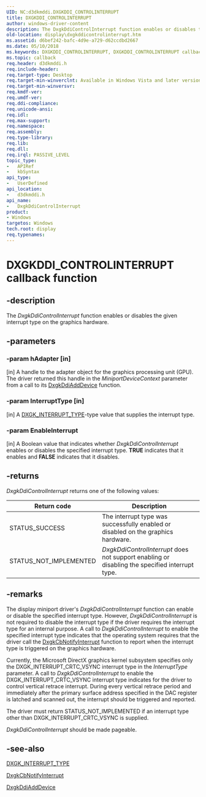 ```yaml
---
UID: NC:d3dkmddi.DXGKDDI_CONTROLINTERRUPT
title: DXGKDDI_CONTROLINTERRUPT
author: windows-driver-content
description: The DxgkDdiControlInterrupt function enables or disables the given interrupt type on the graphics hardware.
old-location: display\dxgkddicontrolinterrupt.htm
ms.assetid: d6bef242-bafc-4d9e-a729-d62ccdbd2667
ms.date: 05/10/2018
ms.keywords: DXGKDDI_CONTROLINTERRUPT, DXGKDDI_CONTROLINTERRUPT callback, DmFunctions_a124d234-9609-4f21-a1f5-c1f4cfa65d9c.xml, DxgkDdiControlInterrupt, DxgkDdiControlInterrupt callback function [Display Devices], d3dkmddi/DxgkDdiControlInterrupt, display.dxgkddicontrolinterrupt
ms.topic: callback
req.header: d3dkmddi.h
req.include-header: 
req.target-type: Desktop
req.target-min-winverclnt: Available in Windows Vista and later versions of the Windows operating systems.
req.target-min-winversvr: 
req.kmdf-ver: 
req.umdf-ver: 
req.ddi-compliance: 
req.unicode-ansi: 
req.idl: 
req.max-support: 
req.namespace: 
req.assembly: 
req.type-library: 
req.lib: 
req.dll: 
req.irql: PASSIVE_LEVEL
topic_type:
-	APIRef
-	kbSyntax
api_type:
-	UserDefined
api_location:
-	d3dkmddi.h
api_name:
-	DxgkDdiControlInterrupt
product:
- Windows
targetos: Windows
tech.root: display
req.typenames: 
---
```


# DXGKDDI_CONTROLINTERRUPT callback function


## -description


The <i>DxgkDdiControlInterrupt</i> function enables or disables the given interrupt type on the graphics hardware.


## -parameters




### -param hAdapter [in]

[in] A handle to the adapter object for the graphics processing unit (GPU). The driver returned this handle in the <i>MiniportDeviceContext</i> parameter from a call to its <a href="https://msdn.microsoft.com/5fd4046f-54c3-4dfc-8d51-0d9ebcde0bea">DxgkDdiAddDevice</a> function.


### -param InterruptType [in]

[in] A <a href="https://msdn.microsoft.com/library/windows/hardware/ff561136">DXGK_INTERRUPT_TYPE</a>-type value that supplies the interrupt type.


### -param EnableInterrupt



[in] A Boolean value that indicates whether <i>DxgkDdiControlInterrupt</i> enables or disables the specified interrupt type. <b>TRUE</b> indicates that it enables and <b>FALSE</b> indicates that it disables.


## -returns



<i>DxgkDdiControlInterrupt</i> returns one of the following values:

|Return code|Description|
|--- |--- |
|STATUS_SUCCESS|The interrupt type was successfully enabled or disabled on the graphics hardware.|
|STATUS_NOT_IMPLEMENTED|*DxgkDdiControlInterrupt* does not support enabling or disabling the specified interrupt type.|


## -remarks



The display miniport driver's <i>DxgkDdiControlInterrupt</i> function can enable or disable the specified interrupt type. However, <i>DxgkDdiControlInterrupt</i> is not required to disable the interrupt type if the driver requires the interrupt type for an internal purpose. A call to <i>DxgkDdiControlInterrupt</i> to enable the specified interrupt type indicates that the operating system requires that the driver call the <a href="https://msdn.microsoft.com/7968d26d-0195-463d-8954-e7ebef4f9dea">DxgkCbNotifyInterrupt</a> function to report when the interrupt type is triggered on the graphics hardware.

Currently, the Microsoft DirectX graphics kernel subsystem specifies only the DXGK_INTERRUPT_CRTC_VSYNC interrupt type in the <i>InterruptType</i> parameter. A call to <i>DxgkDdiControlInterrupt</i> to enable the DXGK_INTERRUPT_CRTC_VSYNC interrupt type indicates for the driver to control vertical retrace interrupt. During every vertical retrace period and immediately after the primary surface address specified in the DAC register is latched and scanned out, the interrupt should be triggered and reported. 

The driver must return STATUS_NOT_IMPLEMENTED if an interrupt type other than DXGK_INTERRUPT_CRTC_VSYNC is supplied.

<i>DxgkDdiControlInterrupt</i> should be made pageable.




## -see-also




<a href="https://msdn.microsoft.com/library/windows/hardware/ff561136">DXGK_INTERRUPT_TYPE</a>



<a href="https://msdn.microsoft.com/7968d26d-0195-463d-8954-e7ebef4f9dea">DxgkCbNotifyInterrupt</a>



<a href="https://msdn.microsoft.com/5fd4046f-54c3-4dfc-8d51-0d9ebcde0bea">DxgkDdiAddDevice</a>
 

 

